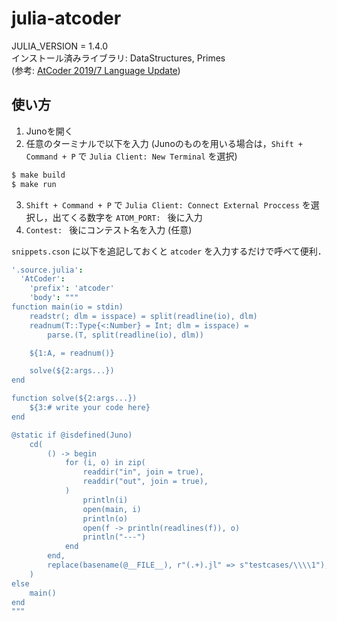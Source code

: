 # julia-atcoder
JULIA_VERSION = 1.4.0  
インストール済みライブラリ: DataStructures, Primes  
(参考: [AtCoder 2019/7 Language Update](https://docs.google.com/spreadsheets/d/1PmsqufkF3wjKN6g1L0STS80yP4a6u-VdGiEv5uOHe0M/edit#gid=0&range=57:57))

## 使い方
1. Junoを開く
1. 任意のターミナルで以下を入力 (Junoのものを用いる場合は，`Shift + Command + P` で `Julia Client: New Terminal` を選択)
```sh
$ make build
$ make run
```
3. `Shift + Command + P` で `Julia Client: Connect External Proccess` を選択し，出てくる数字を `ATOM_PORT: ` 後に入力
1. `Contest: ` 後にコンテスト名を入力 (任意)


`snippets.cson` に以下を追記しておくと `atcoder` を入力するだけで呼べて便利．
```cson
'.source.julia':
  'AtCoder':
    'prefix': 'atcoder'
    'body': """
function main(io = stdin)
    readstr(; dlm = isspace) = split(readline(io), dlm)
    readnum(T::Type{<:Number} = Int; dlm = isspace) =
        parse.(T, split(readline(io), dlm))

    ${1:A, = readnum()}

    solve(${2:args...})
end

function solve(${2:args...})
    ${3:# write your code here}
end

@static if @isdefined(Juno)
    cd(
        () -> begin
            for (i, o) in zip(
                readdir("in", join = true),
                readdir("out", join = true),
            )
                println(i)
                open(main, i)
                println(o)
                open(f -> println(readlines(f)), o)
                println("---")
            end
        end,
        replace(basename(@__FILE__), r"(.+).jl" => s"testcases/\\\\1"),
    )
else
    main()
end
"""
```
